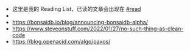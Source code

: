 - 这里是我的 Reading List，已读的文章会出现在 [#read]([[read]])
-
- https://bonsaidb.io/blog/announcing-bonsaidb-alpha/
- https://www.steveonstuff.com/2022/01/27/no-such-thing-as-clean-code
- https://blog.openacid.com/algo/paxos/